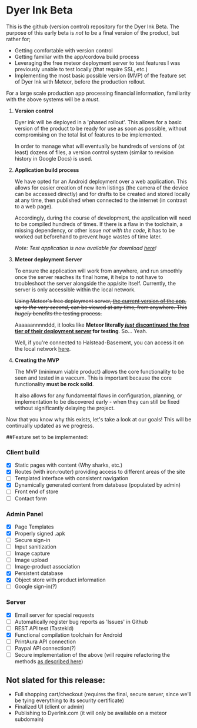 # Dyer Ink Beta

This is the github (version control) repository for the Dyer Ink Beta.
The purpose of this early beta is _not_ to be a final version of the product, but rather for;

* Getting comfortable with version control
* Getting familiar with the app/cordova build process
* Leveraging the free meteor deployment server to test features I was previously unable to test locally (that require SSL, etc.)
* Implementing the most basic possible version (MVP) of the feature set of Dyer Ink with Meteor, before the production rollout.

For a large scale production app processing financial information, familiarity with the above systems will be a *must*.

1. **Version control**

   Dyer ink will be deployed in a 'phased rollout'. This allows for a basic version of the product to be ready for use as soon as possible, without compromising on the total list of features to be implemented.

   In order to manage what will eventually be hundreds of versions of (at least) dozens of files, a version control system (similar to revision history in Google Docs) is used.

2. **Application build process**

   We have opted for an Android deployment over a web application. This allows for easier creation of new item listings (the camera of the device can be accessed directly) and for drafts to be created and stored locally at any time, then published when connected to the internet (in contrast to a web page).

   Accordingly, during the course of development, the application will need to be compiled hundreds of times. If there is a flaw in the toolchain, a missing dependency, or other issue _not with the code_, it has to be worked out beforehand to prevent huge wastes of time later.
   
   *Note: Test application is now available for download [here](http://nilesblack.com/production.apk)!*

3. **Meteor deployment Server**

   To ensure the application will work from anywhere, and run smoothly once the server reaches its final home, it helps to not have to troubleshoot the server alongside the app/site itself. Currently, the server is only accessible within the local network.

   ~~Using Meteor's free deployment server, [the current version of the app](http://dyer.meteor.com), up to _the very second_, can be viewed at any time, from anywhere. This *hugely* benefits the testing process.~~
   
   Aaaaaannnnddd, it looks like **Meteor literally [_just_ discontinued the free tier of their deployment server](https://forums.meteor.com/t/meteor-com-free-hosting-ends-march-25-2016/19308) for testing**. So... Yeah.
   
   Well, if you're connected to Halstead-Basement, you can access it on the local network [here](http://10.0.1.72:3000).

4. **Creating the MVP**

   The MVP (minimum viable product) allows the core functionality to be seen and tested in a vaccum. This is important because the core functionality **must be rock solid**.

   It also allows for any fundamental flaws in configuration, planning, or implementation to be discovered early - when they can still be fixed without significantly delaying the project.

Now that you know why this exists, let's take a look at our goals! This will be continually updated as we progress.

##Feature set to be implemented:

### Client build

- [x] Static pages with content (Why sharks, etc.)
- [x] Routes (with iron:router) providing access to different areas of the site
- [ ] Templated interface with consistent navigation
- [x] Dynamically generated content from database (populated by admin)
- [ ] Front end of store
- [ ] Contact form

### Admin Panel

- [x] Page Templates
- [x] Properly signed .apk
- [ ] Secure sign-in
- [ ] Input sanitization
- [ ] Image capture
- [ ] Image upload
- [ ] Image-product association
- [x] Persistent database
- [x] Object store with product information
- [ ] Google sign-in(?)

### Server

- [x] Email server for special requests
- [ ] Automatically register bug reports as 'Issues' in Github
- [ ] REST API test (Tastekid)
- [x] Functional compilation toolchain for Android
- [ ] PrintAura API connection
- [ ] Paypal API connection(?)
- [ ] Secure implementation of the above (will require refactoring the methods [as described here](https://www.meteor.com/tutorials/blaze/security-with-methods))

## Not slated for this release:

* Full shopping cart/checkout (requires the final, secure server, since we'll be tying everything to its security certificate)
* Finalized UI (client or admin)
* Publishing to DyerInk.com (it will only be available on a meteor subdomain)